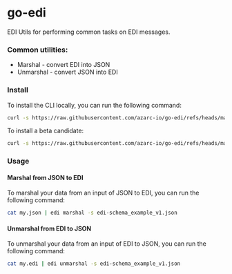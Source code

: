 # go-edi

EDI Utils for performing common tasks on EDI messages.

### Common utilities:
* Marshal - convert EDI into JSON
* Unmarshal - convert JSON into EDI

### Install
To install the CLI locally, you can run the following command:
```bash
curl -s https://raw.githubusercontent.com/azarc-io/go-edi/refs/heads/main/cmd/edi/install | bash
```

To install a beta candidate:
```bash
curl -s https://raw.githubusercontent.com/azarc-io/go-edi/refs/heads/main/cmd/edi/install | bash -s -- --include-rc
```

### Usage

#### Marshal from JSON to EDI

To marshal your data from an input of JSON to EDI, you can run the following command:
```bash
cat my.json | edi marshal -s edi-schema_example_v1.json
```

#### Unmarshal from EDI to JSON

To unmarshal your data from an input of EDI to JSON, you can run the following command:
```bash
cat my.edi | edi unmarshal -s edi-schema_example_v1.json
```
